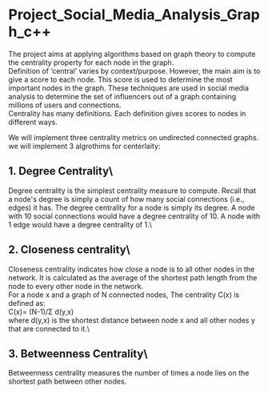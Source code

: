 # Project_Social_Media_Analysis_Graph_c++
The project aims at applying algorithms based on graph theory to compute the centrality property for each node in the graph.\
Definition of ‘central’ varies by context/purpose. However, the main aim is to give a score to each node. This score is used to determine the most important nodes in the graph. These techniques are used in social media analysis to determine the set of influencers out of a graph containing millions of users and connections.\
Centrality has many definitions. Each definition gives scores to nodes in different ways.

We will implement three centrality metrics on undirected connected graphs. we will implement 3 algrothims for centerlaity:
## 1. Degree Centrality\
Degree centrality is the simplest centrality measure to compute. Recall that a node's degree is simply a count of how many social connections (i.e., edges) it has. The degree centrality for a node is simply its degree. A node with 10 social connections would have a degree centrality of 10. A node with 1 edge would have a degree centrality of 1.\
## 2. Closeness centrality\
Closeness centrality indicates how close a node is to all other nodes in the network. It is calculated as the average of the shortest path length from the node to every other node in the network.\
For a node x and a graph of N connected nodes, The centrality C(x) is defined as:\
C(x)= (N-1)/Σ d(y,x)\
where d(y,x) is the shortest distance between node x and all other nodes y that are connected to it.\
## 3. Betweenness Centrality\
Betweenness centrality measures the number of times a node lies on the shortest path between other nodes.



